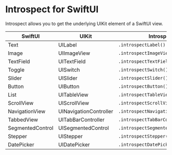 Introspect for SwiftUI
======================

Introspect allows you to get the underlying UIKit element of a SwiftUI view.

SwiftUI | UIKit | Introspect
--- | --- | ---
Text | UILabel | `.introspectLabel()`
Image | UIImageView | `.introspectImageView()`
TextField | UITextField | `.introspectTextField()`
Toggle | UISwitch | `.introspectSwitch()`
Slider | UISlider | `.introspectSlider()`
Button | UIButton | `.introspectButton()`
List | UITableView | `.introspectTableView()`
ScrollView | UIScrollView | `.introspectScrollView()`
NavigationView | UINavigationController | `.introspectNavigationController()`
TabbedView | UITabBarController | `.introspectTabBarController()`
SegmentedControl | UISegmentedControl | `.introspectSegmentedControl()`
Stepper | UIStepper | `.introspectStepper()`
DatePicker | UIDatePicker | `.introspectDatePicker()`